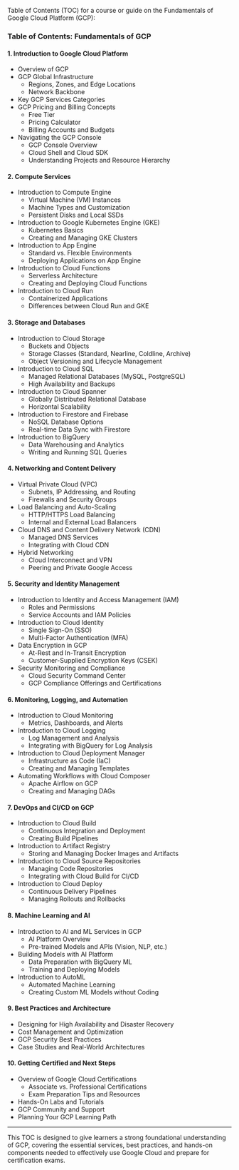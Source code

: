 Table of Contents (TOC) for a course or guide on the Fundamentals of Google Cloud Platform (GCP):

### **Table of Contents: Fundamentals of GCP**

#### **1. Introduction to Google Cloud Platform**
   - Overview of GCP
   - GCP Global Infrastructure
     - Regions, Zones, and Edge Locations
     - Network Backbone
   - Key GCP Services Categories
   - GCP Pricing and Billing Concepts
     - Free Tier
     - Pricing Calculator
     - Billing Accounts and Budgets
   - Navigating the GCP Console
     - GCP Console Overview
     - Cloud Shell and Cloud SDK
     - Understanding Projects and Resource Hierarchy

#### **2. Compute Services**
   - Introduction to Compute Engine
     - Virtual Machine (VM) Instances
     - Machine Types and Customization
     - Persistent Disks and Local SSDs
   - Introduction to Google Kubernetes Engine (GKE)
     - Kubernetes Basics
     - Creating and Managing GKE Clusters
   - Introduction to App Engine
     - Standard vs. Flexible Environments
     - Deploying Applications on App Engine
   - Introduction to Cloud Functions
     - Serverless Architecture
     - Creating and Deploying Cloud Functions
   - Introduction to Cloud Run
     - Containerized Applications
     - Differences between Cloud Run and GKE

#### **3. Storage and Databases**
   - Introduction to Cloud Storage
     - Buckets and Objects
     - Storage Classes (Standard, Nearline, Coldline, Archive)
     - Object Versioning and Lifecycle Management
   - Introduction to Cloud SQL
     - Managed Relational Databases (MySQL, PostgreSQL)
     - High Availability and Backups
   - Introduction to Cloud Spanner
     - Globally Distributed Relational Database
     - Horizontal Scalability
   - Introduction to Firestore and Firebase
     - NoSQL Database Options
     - Real-time Data Sync with Firestore
   - Introduction to BigQuery
     - Data Warehousing and Analytics
     - Writing and Running SQL Queries

#### **4. Networking and Content Delivery**
   - Virtual Private Cloud (VPC)
     - Subnets, IP Addressing, and Routing
     - Firewalls and Security Groups
   - Load Balancing and Auto-Scaling
     - HTTP/HTTPS Load Balancing
     - Internal and External Load Balancers
   - Cloud DNS and Content Delivery Network (CDN)
     - Managed DNS Services
     - Integrating with Cloud CDN
   - Hybrid Networking
     - Cloud Interconnect and VPN
     - Peering and Private Google Access

#### **5. Security and Identity Management**
   - Introduction to Identity and Access Management (IAM)
     - Roles and Permissions
     - Service Accounts and IAM Policies
   - Introduction to Cloud Identity
     - Single Sign-On (SSO)
     - Multi-Factor Authentication (MFA)
   - Data Encryption in GCP
     - At-Rest and In-Transit Encryption
     - Customer-Supplied Encryption Keys (CSEK)
   - Security Monitoring and Compliance
     - Cloud Security Command Center
     - GCP Compliance Offerings and Certifications

#### **6. Monitoring, Logging, and Automation**
   - Introduction to Cloud Monitoring
     - Metrics, Dashboards, and Alerts
   - Introduction to Cloud Logging
     - Log Management and Analysis
     - Integrating with BigQuery for Log Analysis
   - Introduction to Cloud Deployment Manager
     - Infrastructure as Code (IaC)
     - Creating and Managing Templates
   - Automating Workflows with Cloud Composer
     - Apache Airflow on GCP
     - Creating and Managing DAGs

#### **7. DevOps and CI/CD on GCP**
   - Introduction to Cloud Build
     - Continuous Integration and Deployment
     - Creating Build Pipelines
   - Introduction to Artifact Registry
     - Storing and Managing Docker Images and Artifacts
   - Introduction to Cloud Source Repositories
     - Managing Code Repositories
     - Integrating with Cloud Build for CI/CD
   - Introduction to Cloud Deploy
     - Continuous Delivery Pipelines
     - Managing Rollouts and Rollbacks

#### **8. Machine Learning and AI**
   - Introduction to AI and ML Services in GCP
     - AI Platform Overview
     - Pre-trained Models and APIs (Vision, NLP, etc.)
   - Building Models with AI Platform
     - Data Preparation with BigQuery ML
     - Training and Deploying Models
   - Introduction to AutoML
     - Automated Machine Learning
     - Creating Custom ML Models without Coding

#### **9. Best Practices and Architecture**
   - Designing for High Availability and Disaster Recovery
   - Cost Management and Optimization
   - GCP Security Best Practices
   - Case Studies and Real-World Architectures

#### **10. Getting Certified and Next Steps**
   - Overview of Google Cloud Certifications
     - Associate vs. Professional Certifications
     - Exam Preparation Tips and Resources
   - Hands-On Labs and Tutorials
   - GCP Community and Support
   - Planning Your GCP Learning Path

---

This TOC is designed to give learners a strong foundational understanding of GCP, covering the essential services, best practices, and hands-on components needed to effectively use Google Cloud and prepare for certification exams.
